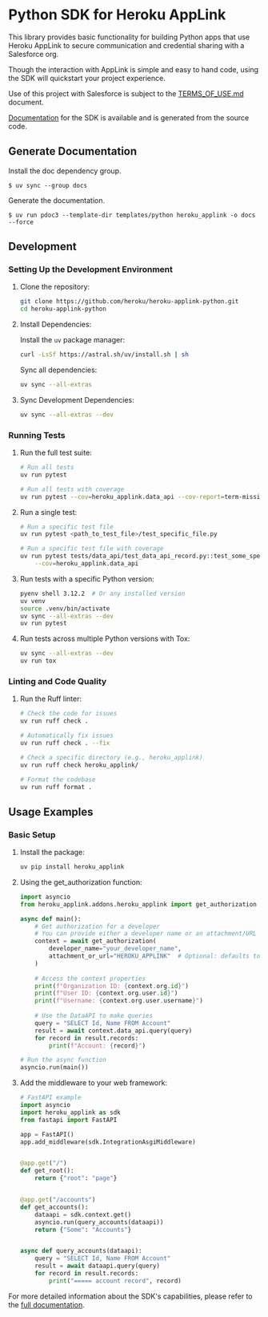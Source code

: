 # Python SDK for Heroku AppLink

This library provides basic functionality for building Python apps that use
Heroku AppLink to secure communication and credential sharing with a Salesforce
org.

Though the interaction with AppLink is simple and easy to hand code, using the
SDK will quickstart your project experience.

Use of this project with Salesforce is subject to the [TERMS_OF_USE.md](TERMS_OF_USE.md) document.

[Documentation](docs/heroku_applink/index.md) for the SDK is available and is generated
from the source code.

## Generate Documentation

Install the doc dependency group.

```shell
$ uv sync --group docs
```

Generate the documentation.

```shell
$ uv run pdoc3 --template-dir templates/python heroku_applink -o docs --force
```

## Development

### Setting Up the Development Environment

1. Clone the repository:

    ```bash
    git clone https://github.com/heroku/heroku-applink-python.git
    cd heroku-applink-python
    ```

2. Install Dependencies:

    Install the `uv` package manager:

    ```bash
    curl -LsSf https://astral.sh/uv/install.sh | sh
    ```

    Sync all dependencies:

    ```bash
    uv sync --all-extras
    ```

3. Sync Development Dependencies:

    ```bash
    uv sync --all-extras --dev
    ```

### Running Tests

1. Run the full test suite:

    ```bash
    # Run all tests
    uv run pytest

    # Run all tests with coverage
    uv run pytest --cov=heroku_applink.data_api --cov-report=term-missing -v
    ```

2. Run a single test:

    ```bash
    # Run a specific test file
    uv run pytest <path_to_test_file>/test_specific_file.py

    # Run a specific test file with coverage
    uv run pytest tests/data_api/test_data_api_record.py::test_some_specific_case \
        --cov=heroku_applink.data_api
    ```

3. Run tests with a specific Python version:

    ```bash
    pyenv shell 3.12.2  # Or any installed version
    uv venv
    source .venv/bin/activate
    uv sync --all-extras --dev
    uv run pytest
    ```

4. Run tests across multiple Python versions with Tox:

    ```bash
    uv sync --all-extras --dev
    uv run tox
    ```

### Linting and Code Quality

1. Run the Ruff linter:

    ```bash
    # Check the code for issues
    uv run ruff check .

    # Automatically fix issues
    uv run ruff check . --fix

    # Check a specific directory (e.g., heroku_applink)
    uv run ruff check heroku_applink/

    # Format the codebase
    uv run ruff format .
    ```

## Usage Examples

### Basic Setup

1. Install the package:
    ```bash
    uv pip install heroku_applink
    ```

2. Using the get_authorization function:
    ```python
    import asyncio
    from heroku_applink.addons.heroku_applink import get_authorization

    async def main():
        # Get authorization for a developer
        # You can provide either a developer name or an attachment/URL
        context = await get_authorization(
            developer_name="your_developer_name",
            attachment_or_url="HEROKU_APPLINK"  # Optional: defaults to HEROKU_APPLINK if not provided
        )
        
        # Access the context properties
        print(f"Organization ID: {context.org.id}")
        print(f"User ID: {context.org.user.id}")
        print(f"Username: {context.org.user.username}")
        
        # Use the DataAPI to make queries
        query = "SELECT Id, Name FROM Account"
        result = await context.data_api.query(query)
        for record in result.records:
            print(f"Account: {record}")

    # Run the async function
    asyncio.run(main())
    ```

3. Add the middleware to your web framework:

    ```python
    # FastAPI example
    import asyncio
    import heroku_applink as sdk
    from fastapi import FastAPI

    app = FastAPI()
    app.add_middleware(sdk.IntegrationAsgiMiddleware)


    @app.get("/")
    def get_root():
        return {"root": "page"}


    @app.get("/accounts")
    def get_accounts():
        dataapi = sdk.context.get()
        asyncio.run(query_accounts(dataapi))
        return {"Some": "Accounts"}


    async def query_accounts(dataapi):
        query = "SELECT Id, Name FROM Account"
        result = await dataapi.query(query)
        for record in result.records:
            print("===== account record", record)
    ```

For more detailed information about the SDK's capabilities, please refer to the [full documentation](docs/heroku_applink/index.md).
